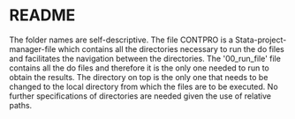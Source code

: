 # README
The folder names are self-descriptive. 
The file CONTPRO is a Stata-project-manager-file which contains all the directories necessary to run the do files and facilitates the navigation between the directories.
The '00_run_file' file contains all the do files and therefore it is the only one needed to run to obtain the results. The directory on top is the only one that needs to be changed to the local directory from which the files are to be executed.
No further specifications of directories are needed given the use of relative paths.
